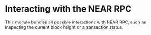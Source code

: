 
# Interacting with the NEAR RPC

This module bundles all possible interactions with NEAR RPC, such as inspecting
the current block height or a transaction status.
